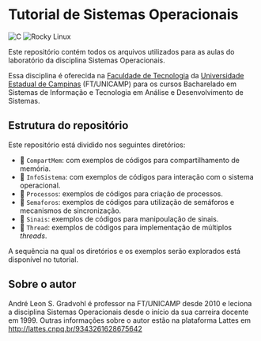 # Tutorial de Sistemas Operacionais
![C](https://img.shields.io/badge/c-%2300599C.svg?style=for-the-badge&logo=c&logoColor=white)
![Rocky Linux](https://img.shields.io/badge/-Rocky%20Linux-%2310B981?style=for-the-badge&logo=rockylinux&logoColor=white)

Este repositório contém todos os arquivos utilizados para as aulas do laboratório da disciplina Sistemas Operacionais. 

Essa disciplina é oferecida na [Faculdade de Tecnologia](https://www.ft.unicamp.br) da [Universidade Estadual de Campinas](http://www.unicamp.br) (FT/UNICAMP) para os cursos Bacharelado em Sistemas de Informação e Tecnologia em Análise e Desenvolvimento de Sistemas.

## Estrutura do repositório
Este repositório está dividido nos seguintes diretórios:
- :file_folder: ``CompartMem``: com exemplos de códigos para compartilhamento de memória.
- :file_folder: ``InfoSistema``: com exemplos de códigos para interação com o sistema operacional.
- :file_folder: ``Processos``: exemplos de códigos para criação de processos.
- :file_folder: ``Semaforos``: exemplos de códigos para utilização de semáforos e mecanismos de sincronização.
- :file_folder: ``Sinais``: exemplos de códigos para manipoulação de sinais.
- :file_folder: ``Thread``: exemplos de códigos para implementação de múltiplos _threads_.

A sequência na qual os diretórios e os exemplos serão explorados está disponível no tutorial.

## Sobre o autor
André Leon S. Gradvohl é professor na FT/UNICAMP desde 2010 e leciona a disciplina Sistemas Operacionais desde o início da sua carreira docente em 1999. Outras informações sobre o autor estão na plataforma Lattes em http://lattes.cnpq.br/9343261628675642
